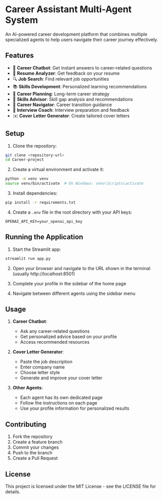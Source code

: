 # Career Assistant Multi-Agent System

An AI-powered career development platform that combines multiple specialized agents to help users navigate their career journey effectively.

## Features

- 💬 **Career Chatbot**: Get instant answers to career-related questions
- 📝 **Resume Analyzer**: Get feedback on your resume
- 🔍 **Job Search**: Find relevant job opportunities
- 📚 **Skills Development**: Personalized learning recommendations
- 🎯 **Career Planning**: Long-term career strategy
- 🌟 **Skills Advisor**: Skill gap analysis and recommendations
- 🧭 **Career Navigator**: Career transition guidance
- 🎤 **Interview Coach**: Interview preparation and feedback
- ✉️ **Cover Letter Generator**: Create tailored cover letters

## Setup

1. Clone the repository:
```bash
git clone <repository-url>
cd Career-project
```

2. Create a virtual environment and activate it:
```bash
python -m venv venv
source venv/bin/activate  # On Windows: venv\Scripts\activate
```

3. Install dependencies:
```bash
pip install -r requirements.txt
```

4. Create a `.env` file in the root directory with your API keys:
```
OPENAI_API_KEY=your_openai_api_key
```

## Running the Application

1. Start the Streamlit app:
```bash
streamlit run app.py
```

2. Open your browser and navigate to the URL shown in the terminal (usually http://localhost:8501)

3. Complete your profile in the sidebar of the home page

4. Navigate between different agents using the sidebar menu

## Usage

1. **Career Chatbot**:
   - Ask any career-related questions
   - Get personalized advice based on your profile
   - Access recommended resources

2. **Cover Letter Generator**:
   - Paste the job description
   - Enter company name
   - Choose letter style
   - Generate and improve your cover letter

3. **Other Agents**:
   - Each agent has its own dedicated page
   - Follow the instructions on each page
   - Use your profile information for personalized results

## Contributing

1. Fork the repository
2. Create a feature branch
3. Commit your changes
4. Push to the branch
5. Create a Pull Request

## License

This project is licensed under the MIT License - see the LICENSE file for details. 